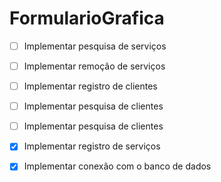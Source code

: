# FormularioGrafica
- [ ] Implementar pesquisa de serviços
- [ ] Implementar remoção de serviços

- [ ] Implementar registro de clientes
- [ ] Implementar pesquisa de clientes
- [ ] Implementar pesquisa de clientes


- [x] Implementar registro de serviços
- [x] Implementar conexão com o banco de dados


